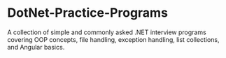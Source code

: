 # DotNet-Practice-Programs
A collection of simple and commonly asked .NET interview programs covering OOP concepts, file handling, exception handling, list collections, and Angular basics.
